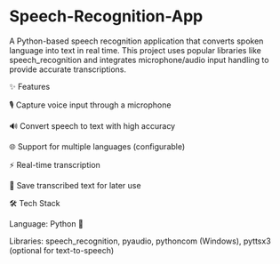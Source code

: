 # Speech-Recognition-App

A Python-based speech recognition application that converts spoken language into text in real time. This project uses popular libraries like speech_recognition and integrates microphone/audio input handling to provide accurate transcriptions.

✨ Features

🎙️ Capture voice input through a microphone

🔊 Convert speech to text with high accuracy

🌐 Support for multiple languages (configurable)

⚡ Real-time transcription

📂 Save transcribed text for later use

🛠️ Tech Stack

Language: Python 🐍

Libraries: speech_recognition, pyaudio, pythoncom (Windows), pyttsx3 (optional for text-to-speech)
